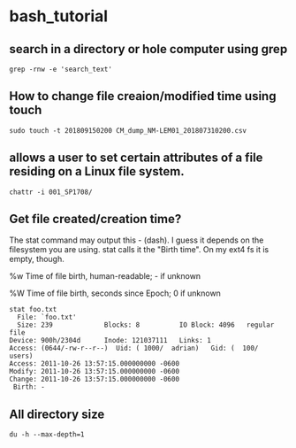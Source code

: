 # bash_tutorial
search in a directory or hole computer using grep
-------------------------------------------------
```
grep -rnw -e 'search_text'
```
How to change file creaion/modified time using touch
----------------------------------------------------
```
sudo touch -t 201809150200 CM_dump_NM-LEM01_201807310200.csv
```
allows a user to set certain attributes of a file residing on a Linux file system.
----------------------------------------------------------------------------------
```
chattr -i 001_SP1708/
```

Get file created/creation time?
---------------------------------
The stat command may output this - (dash). I guess it depends on the filesystem you are using. stat calls it the "Birth time". On my ext4 fs it is empty, though.

%w Time of file birth, human-readable; - if unknown

%W Time of file birth, seconds since Epoch; 0 if unknown

```
stat foo.txt
  File: `foo.txt'
  Size: 239             Blocks: 8          IO Block: 4096   regular file
Device: 900h/2304d      Inode: 121037111   Links: 1
Access: (0644/-rw-r--r--)  Uid: ( 1000/  adrian)   Gid: (  100/   users)
Access: 2011-10-26 13:57:15.000000000 -0600
Modify: 2011-10-26 13:57:15.000000000 -0600
Change: 2011-10-26 13:57:15.000000000 -0600
 Birth: -
```
All directory size
-----------------------------
```
du -h --max-depth=1
```
